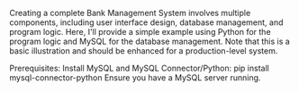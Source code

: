 Creating a complete Bank Management System involves multiple components, including user interface design, database management, and program logic. Here, I'll provide a simple example using Python for the program logic and MySQL for the database management. Note that this is a basic illustration and should be enhanced for a production-level system.

Prerequisites:
Install MySQL and MySQL Connector/Python: pip install mysql-connector-python
Ensure you have a MySQL server running.
